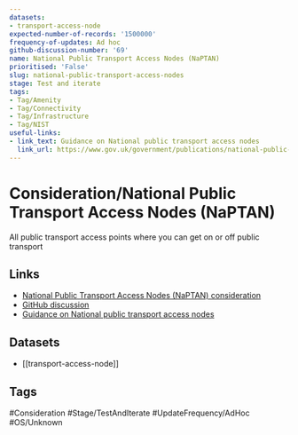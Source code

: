 ```yaml
---
datasets:
- transport-access-node
expected-number-of-records: '1500000'
frequency-of-updates: Ad hoc
github-discussion-number: '69'
name: National Public Transport Access Nodes (NaPTAN)
prioritised: 'False'
slug: national-public-transport-access-nodes
stage: Test and iterate
tags:
- Tag/Amenity
- Tag/Connectivity
- Tag/Infrastructure
- Tag/NIST
useful-links:
- link_text: Guidance on National public transport access nodes
  link_url: https://www.gov.uk/government/publications/national-public-transport-access-node-schema
---
```


# Consideration/National Public Transport Access Nodes (NaPTAN)

All public transport access points where you can get on or off public transport

## Links

* [National Public Transport Access Nodes (NaPTAN) consideration](https://design.planning.data.gov.uk/planning-consideration/national-public-transport-access-nodes)
* [GitHub discussion](https://github.com/digital-land/data-standards-backlog/discussions/69)
* [Guidance on National public transport access nodes](https://www.gov.uk/government/publications/national-public-transport-access-node-schema)

## Datasets

* [[transport-access-node]]

## Tags

#Consideration #Stage/TestAndIterate #UpdateFrequency/AdHoc #OS/Unknown
